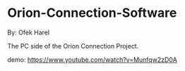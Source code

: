# Orion-Connection-Software
By: Ofek Harel 

The PC side of the Orion Connection Project. 

demo: https://www.youtube.com/watch?v=Munfqw2zD0A
